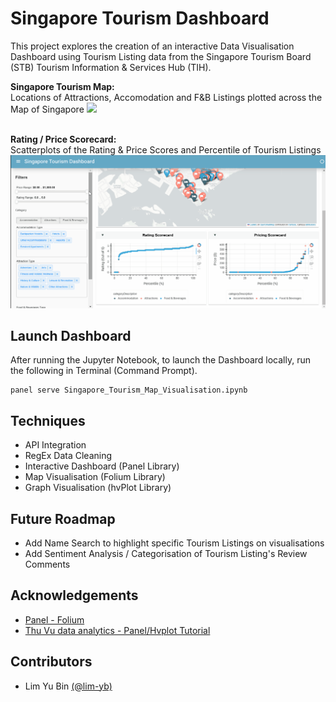 # Singapore Tourism Dashboard

This project explores the creation of an interactive Data Visualisation Dashboard using Tourism Listing data from the Singapore Tourism Board (STB) Tourism Information & Services Hub (TIH).

**Singapore Tourism Map:**\
Locations of Attractions, Accomodation and F&B Listings plotted across the Map of Singapore
![](gif/Singapore_Tourism_Map.gif)

\
**Rating / Price Scorecard:**\
Scatterplots of the Rating & Price Scores and Percentile of Tourism Listings
![](gif/Rating_Price_Scorecard.gif)
## Launch Dashboard

After running the Jupyter Notebook, to launch the Dashboard locally, run the following in Terminal (Command Prompt).

```
panel serve Singapore_Tourism_Map_Visualisation.ipynb
```
## Techniques
- API Integration
- RegEx Data Cleaning
- Interactive Dashboard (Panel Library)
- Map Visualisation (Folium Library)
- Graph Visualisation (hvPlot Library)
## Future Roadmap

- Add Name Search to highlight specific Tourism Listings on visualisations
- Add Sentiment Analysis / Categorisation of Tourism Listing's Review Comments 


## Acknowledgements

- [Panel - Folium](https://panel.holoviz.org/gallery/external/Folium.html)
- [Thu Vu data analytics - Panel/Hvplot Tutorial](https://www.youtube.com/watch?v=uhxiXOTKzfs)


## Contributors

- Lim Yu Bin [(@lim-yb)](https://github.com/lim-yb)
